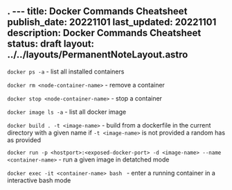 . ---
title: Docker Commands Cheatsheet
publish_date: 20221101
last_updated: 20221101
description: Docker Commands Cheatsheet
status: draft
layout: ../../layouts/PermanentNoteLayout.astro
---


`docker ps -a` - list all installed containers

`docker rm <node-container-name>` - remove a container

`docker stop <node-container-name>` - stop a container

`docker image ls -a` - list all docker image

`docker build . -t <image-name>` - build from a dockerfile in the current directory with a given name if `-t <image-name>` is not provided a random has as provided


`docker run -p <hostport>:<exposed-docker-port> -d <image-name> --name <container-name>`  -  run a given image in detatched mode


`docker exec -it <container-name> bash `   - enter a running container in a interactive bash mode